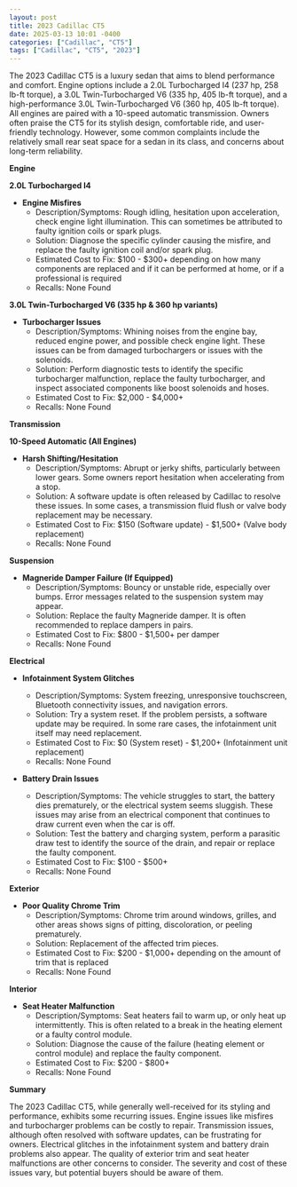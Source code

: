 ```yaml
---
layout: post
title: 2023 Cadillac CT5
date: 2025-03-13 10:01 -0400
categories: ["Cadillac", "CT5"]
tags: ["Cadillac", "CT5", "2023"]
---
```

The 2023 Cadillac CT5 is a luxury sedan that aims to blend performance and comfort. Engine options include a 2.0L Turbocharged I4 (237 hp, 258 lb-ft torque), a 3.0L Twin-Turbocharged V6 (335 hp, 405 lb-ft torque), and a high-performance 3.0L Twin-Turbocharged V6 (360 hp, 405 lb-ft torque). All engines are paired with a 10-speed automatic transmission. Owners often praise the CT5 for its stylish design, comfortable ride, and user-friendly technology. However, some common complaints include the relatively small rear seat space for a sedan in its class, and concerns about long-term reliability.

**Engine**

**2.0L Turbocharged I4**

*   **Engine Misfires**
    *   Description/Symptoms: Rough idling, hesitation upon acceleration, check engine light illumination. This can sometimes be attributed to faulty ignition coils or spark plugs.
    *   Solution: Diagnose the specific cylinder causing the misfire, and replace the faulty ignition coil and/or spark plug.
    *   Estimated Cost to Fix: $100 - $300+ depending on how many components are replaced and if it can be performed at home, or if a professional is required
    * Recalls: None Found

**3.0L Twin-Turbocharged V6 (335 hp & 360 hp variants)**

*   **Turbocharger Issues**
    *   Description/Symptoms: Whining noises from the engine bay, reduced engine power, and possible check engine light. These issues can be from damaged turbochargers or issues with the solenoids.
    *   Solution: Perform diagnostic tests to identify the specific turbocharger malfunction, replace the faulty turbocharger, and inspect associated components like boost solenoids and hoses.
    *   Estimated Cost to Fix: $2,000 - $4,000+
    * Recalls: None Found

**Transmission**

**10-Speed Automatic (All Engines)**

*   **Harsh Shifting/Hesitation**
    *   Description/Symptoms: Abrupt or jerky shifts, particularly between lower gears. Some owners report hesitation when accelerating from a stop.
    *   Solution: A software update is often released by Cadillac to resolve these issues. In some cases, a transmission fluid flush or valve body replacement may be necessary.
    *   Estimated Cost to Fix: $150 (Software update) - $1,500+ (Valve body replacement)
    *   Recalls: None Found

**Suspension**

*   **Magneride Damper Failure (If Equipped)**
    *   Description/Symptoms: Bouncy or unstable ride, especially over bumps.  Error messages related to the suspension system may appear.
    *   Solution:  Replace the faulty Magneride damper.  It is often recommended to replace dampers in pairs.
    *   Estimated Cost to Fix: $800 - $1,500+ per damper
    *   Recalls: None Found

**Electrical**

*   **Infotainment System Glitches**
    *   Description/Symptoms: System freezing, unresponsive touchscreen, Bluetooth connectivity issues, and navigation errors.
    *   Solution:  Try a system reset.  If the problem persists, a software update may be required. In some rare cases, the infotainment unit itself may need replacement.
    *   Estimated Cost to Fix: $0 (System reset) - $1,200+ (Infotainment unit replacement)
    *   Recalls: None Found

*   **Battery Drain Issues**
    *   Description/Symptoms: The vehicle struggles to start, the battery dies prematurely, or the electrical system seems sluggish. These issues may arise from an electrical component that continues to draw current even when the car is off.
    *   Solution: Test the battery and charging system, perform a parasitic draw test to identify the source of the drain, and repair or replace the faulty component.
    *   Estimated Cost to Fix: $100 - $500+
    * Recalls: None Found

**Exterior**

*   **Poor Quality Chrome Trim**
    *   Description/Symptoms: Chrome trim around windows, grilles, and other areas shows signs of pitting, discoloration, or peeling prematurely.
    *   Solution: Replacement of the affected trim pieces.
    *   Estimated Cost to Fix: $200 - $1,000+ depending on the amount of trim that is replaced
    *   Recalls: None Found

**Interior**

*   **Seat Heater Malfunction**
    *   Description/Symptoms: Seat heaters fail to warm up, or only heat up intermittently. This is often related to a break in the heating element or a faulty control module.
    *   Solution: Diagnose the cause of the failure (heating element or control module) and replace the faulty component.
    *   Estimated Cost to Fix: $200 - $800+
    *   Recalls: None Found

**Summary**

The 2023 Cadillac CT5, while generally well-received for its styling and performance, exhibits some recurring issues. Engine issues like misfires and turbocharger problems can be costly to repair. Transmission issues, although often resolved with software updates, can be frustrating for owners. Electrical glitches in the infotainment system and battery drain problems also appear. The quality of exterior trim and seat heater malfunctions are other concerns to consider. The severity and cost of these issues vary, but potential buyers should be aware of them.

